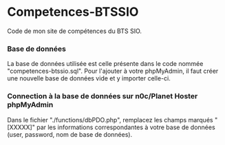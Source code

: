 # Competences-BTSSIO
Code de mon site de compétences du BTS SIO.

### Base de données
La base de données utilisée est celle présente dans le code nommée "competences-btssio.sql". Pour l'ajouter à votre phpMyAdmin, il faut créer une nouvelle base de données vide et y importer celle-ci.

### Connection à la base de données sur n0c/Planet Hoster phpMyAdmin
Dans le fichier "./functions/dbPDO.php", remplacez les champs marqués "[XXXXX]" par les informations correspondantes à votre base de données (user, password, nom de base de données).
